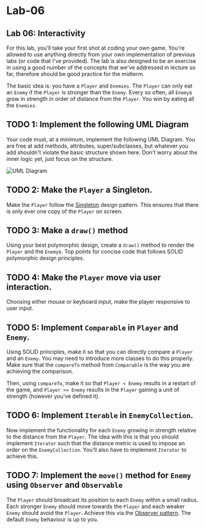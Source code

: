# Lab-06
## Lab 06: Interactivity

For this lab, you'll take your first shot at coding your own game. You're allowed to use anything directly from your own implementation of previous labs (or code that I've provided). The lab is also designed to be an exercise in using a good number of the concepts that we've addressed in lecture so far, therefore should be good practice for the midterm. 

The basic idea is: you have a `Player` and `Enemies`. The `Player` can only eat an `Enemy` if the `Player` is stronger than the `Enemy`. Every so often, all `Enemy`s grow in strength in order of distance from the `Player`. You win by eating all the `Enemies`.

## TODO 1: Implement the following UML Diagram
Your code must, at a minimum, implement the following UML Diagram. You are free at add methods, attributes, super/subclasses, but whatever you add shouldn't violate the basic structure shown here. Don't worry about the inner logic yet, just focus on the structure.

![UML Diagram](https://github.com/COMP2522/Lab-06/blob/d10ddea13ec06c2603b21b89b0e049fe5df921ab/gfx/Lab06.drawio.png)

## TODO 2: Make the `Player` a Singleton.
Make the `Player` follow the [Singleton](https://en.wikipedia.org/wiki/Singleton_pattern) design pattern. This ensures that there is only ever one copy of the `Player` on screen.

## TODO 3: Make a `draw()` method
Using your best polymorphic design, create a `draw()` method to render the `Player` and the `Enemy`s. Top points for concise code that follows SOLID polymorphic design principles.

## TODO 4: Make the `Player` move via user interaction.
Choosing either mouse or keyboard input, make the player responsive to user input.

## TODO 5: Implement `Comparable` in `Player` and `Enemy`.
Using SOLID principles, make it so that you can directly compare a `Player` and an `Enemy`. You may need to introduce more classes to do this properly. Make sure that the `compareTo` method from `Comparable` is the way you are achieving the comparison.

Then, using `compareTo`, make it so that `Player < Enemy` results in a restart of the game, and `Player >= Enemy` results in the `Player` gaining a unit of strength (however you've defined it).

## TODO 6: Implement `Iterable` in `EnemyCollection`.
Now implement the functionality for each `Enemy` growing in strength relative to the distance from the `Player`. The idea with this is that you should implement `Iterator` such that the distance metric is used to impose an order on the `EnemyCollection`. You'll also have to implement `Iterator` to achieve this.

## TODO 7: Implement the `move()` method for `Enemy` using `Observer` and `Observable`
The `Player` should broadcast its position to each `Enemy` within a small radius. Each stronger `Enemy` should move towards the `Player` and each weaker `Enemy` should avoid the `Player`. Achieve this via the [Observer pattern](https://en.wikipedia.org/wiki/Observer_pattern). The default `Enemy` behaviour is up to you.

